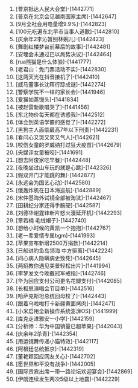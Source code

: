 
1. [普京抵达人民大会堂]-[1442771]
1. [普京在北京会见越南国家主席]-[1442647]
1. [9月全社会用电量增9.9%]-[1442823]
1. [100元吃遍东北早市当事人道歉]-[1442810]
1. [庆余年2李沁暂别林婉儿]-[1442423]
1. [舞剧红楼梦台前幕后的故事]-[1442481]
1. [安理会未通过巴以局势决议]-[1442464]
1. [rua熊猫是什么体验]-[1441777]
1. [老君山：免门票活动不实]-[1442830]
1. [这两天光在抖音接机了]-[1442410]
1. [威马董事长沈晖行踪成谜]-[1442274]
1. [警察学院不一样的家长会]-[1441946]
1. [爱猫如蒸馒头]-[1441834]
1. [被赵雷新歌唱哭了]-[1441456]
1. [东北物价每天都在诱惑我]-[1442512]
1. [体会到英语学霸的感觉了]-[1442272]
1. [黑狗主人面临最高7年以下刑责]-[1442231]
1. [看问心又哭又笑又气人]-[1442621]
1. [咬伤女童的罗威纳打过狂犬疫苗]-[1442679]
1. [央媒评女童被咬]-[1441691]
1. [想去阿俊家吃早餐]-[1442448]
1. [夜晚坐过山车玩的就是心跳]-[1442326]
1. [假双开门才能跳的舞]-[1442877]
1. [永远会为国艺心动]-[1442580]
1. [俄轰炸机在日本海巡航]-[1442889]
1. [宋仲基海外试镜全部被淘汰]-[1442467]
1. [田耕纪分家还得手腕硬]-[1442587]
1. [刘德华谢霆锋新片怒火漫延开机]-[1442293]
1. [章若楠 毛绒帽子]-[1442740]
1. [想给小时候的黄凯一个抱抱]-[1442767]
1. [老一辈爱情专属bgm]-[1441993]
1. [苹果宣布新增2500万捐款]-[1442214]
1. [日船进钓鱼岛领海 中方驱离]-[1442224]
1. [问心病人隐瞒病史致死]-[1442645]
1. [两招教你遇见美景轻松出片]-[1441994]
1. [李梦发文今晚戴冠军戒指]-[1442746]
1. [华为回应支付公司更名花瓣支付]-[1442085]
1. [长相思演唱会节目单]-[1442516]
1. [哈萨克斯坦总统回母校了]-[1442443]
1. [跟着乌啦啦打卡新疆黄面烤肉]-[1442471]
1. [小米启用全新操作系统澎湃OS]-[1441999]
1. [库克走进雅安一小学]-[1442159]
1. [分析师：华为中国销量已超苹果]-[1442043]
1. [庆余年2杀青]-[1442354]
1. [用运镜舞传递小猫特效]-[1442117]
1. [阿根廷总统抵京]-[1442319]
1. [董艳颖回应网友关心]-[1442702]
1. [愿世界和平没有战争]-[1442005]
1. [国际贵宾出席一带一路论坛欢迎宴会]-[1442869]
1. [伊朗连续发生两次5级以上地震]-[1442229]